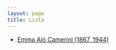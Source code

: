 ```yaml
---
layout: page
title: Lista
---
```


* [Emma Ajò Camerini (1867, 1944)](/person/EmmaAjoCamerini)
